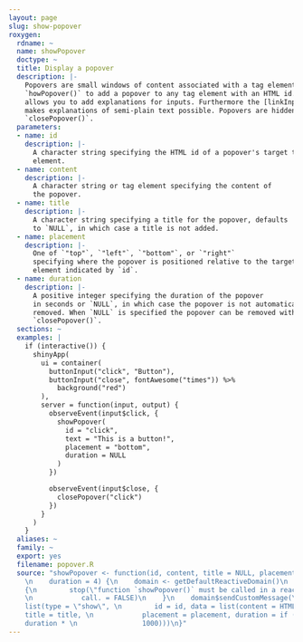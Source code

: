 ```yaml
---
layout: page
slug: show-popover
roxygen:
  rdname: ~
  name: showPopover
  doctype: ~
  title: Display a popover
  description: |-
    Popovers are small windows of content associated with a tag element. Use
    `howPopover()` to add a popover to any tag element with an HTML id. This
    allows you to add explanations for inputs. Furthermore the [linkInput()]
    makes explanations of semi-plain text possible. Popovers are hidden with
    `closePopover()`.
  parameters:
  - name: id
    description: |-
      A character string specifying the HTML id of a popover's target tag
      element.
  - name: content
    description: |-
      A character string or tag element specifying the content of
      the popover.
  - name: title
    description: |-
      A character string specifying a title for the popover, defaults
      to `NULL`, in which case a title is not added.
  - name: placement
    description: |-
      One of `"top"`, `"left"`, `"bottom"`, or `"right"`
      specifying where the popover is positioned relative to the target tag
      element indicated by `id`.
  - name: duration
    description: |-
      A positive integer specifying the duration of the popover
      in seconds or `NULL`, in which case the popover is not automatically
      removed. When `NULL` is specified the popover can be removed with
      `closePopover()`.
  sections: ~
  examples: |
    if (interactive()) {
      shinyApp(
        ui = container(
          buttonInput("click", "Button"),
          buttonInput("close", fontAwesome("times")) %>%
            background("red")
        ),
        server = function(input, output) {
          observeEvent(input$click, {
            showPopover(
              id = "click",
              text = "This is a button!",
              placement = "bottom",
              duration = NULL
            )
          })

          observeEvent(input$close, {
            closePopover("click")
          })
        }
      )
    }
  aliases: ~
  family: ~
  export: yes
  filename: popover.R
  source: "showPopover <- function(id, content, title = NULL, placement = \"top\",
    \n    duration = 4) {\n    domain <- getDefaultReactiveDomain()\n    if (is.null(domain))
    {\n        stop(\"function `showPopover()` must be called in a reactive context\",
    \n            call. = FALSE)\n    }\n    domain$sendCustomMessage(\"dull:popover\",
    list(type = \"show\", \n        id = id, data = list(content = HTML(content),
    title = title, \n            placement = placement, duration = if (!is.null(duration))
    duration * \n                1000)))\n}"
---
```


